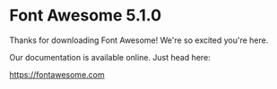 # Font Awesome 5.1.0

Thanks for downloading Font Awesome! We're so excited you're here.

Our documentation is available online. Just head here:

https://fontawesome.com
